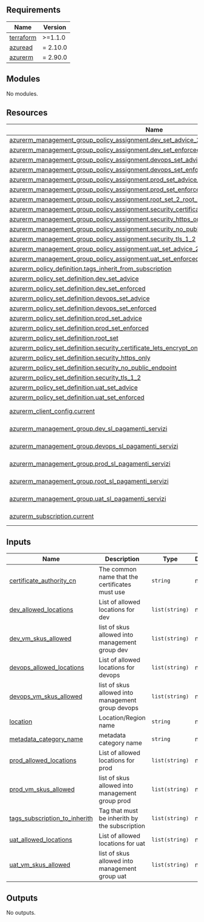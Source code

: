 <!-- markdownlint-disable -->
<!-- BEGINNING OF PRE-COMMIT-TERRAFORM DOCS HOOK -->
## Requirements

| Name | Version |
|------|---------|
| <a name="requirement_terraform"></a> [terraform](#requirement\_terraform) | >=1.1.0 |
| <a name="requirement_azuread"></a> [azuread](#requirement\_azuread) | = 2.10.0 |
| <a name="requirement_azurerm"></a> [azurerm](#requirement\_azurerm) | = 2.90.0 |

## Modules

No modules.

## Resources

| Name | Type |
|------|------|
| [azurerm_management_group_policy_assignment.dev_set_advice_2_root_sl_pay](https://registry.terraform.io/providers/hashicorp/azurerm/2.90.0/docs/resources/management_group_policy_assignment) | resource |
| [azurerm_management_group_policy_assignment.dev_set_enforced_2_root_sl_pay](https://registry.terraform.io/providers/hashicorp/azurerm/2.90.0/docs/resources/management_group_policy_assignment) | resource |
| [azurerm_management_group_policy_assignment.devops_set_advice_2_root_sl_pay](https://registry.terraform.io/providers/hashicorp/azurerm/2.90.0/docs/resources/management_group_policy_assignment) | resource |
| [azurerm_management_group_policy_assignment.devops_set_enforced_2_root_sl_pay](https://registry.terraform.io/providers/hashicorp/azurerm/2.90.0/docs/resources/management_group_policy_assignment) | resource |
| [azurerm_management_group_policy_assignment.prod_set_advice_2_root_sl_pay](https://registry.terraform.io/providers/hashicorp/azurerm/2.90.0/docs/resources/management_group_policy_assignment) | resource |
| [azurerm_management_group_policy_assignment.prod_set_enforced_2_root_sl_pay](https://registry.terraform.io/providers/hashicorp/azurerm/2.90.0/docs/resources/management_group_policy_assignment) | resource |
| [azurerm_management_group_policy_assignment.root_set_2_root_sl_pay](https://registry.terraform.io/providers/hashicorp/azurerm/2.90.0/docs/resources/management_group_policy_assignment) | resource |
| [azurerm_management_group_policy_assignment.security_certificate_lets_encrypt_only_2_root_sl_pay](https://registry.terraform.io/providers/hashicorp/azurerm/2.90.0/docs/resources/management_group_policy_assignment) | resource |
| [azurerm_management_group_policy_assignment.security_https_only](https://registry.terraform.io/providers/hashicorp/azurerm/2.90.0/docs/resources/management_group_policy_assignment) | resource |
| [azurerm_management_group_policy_assignment.security_no_public_endpoint](https://registry.terraform.io/providers/hashicorp/azurerm/2.90.0/docs/resources/management_group_policy_assignment) | resource |
| [azurerm_management_group_policy_assignment.security_tls_1_2](https://registry.terraform.io/providers/hashicorp/azurerm/2.90.0/docs/resources/management_group_policy_assignment) | resource |
| [azurerm_management_group_policy_assignment.uat_set_advice_2_root_sl_pay](https://registry.terraform.io/providers/hashicorp/azurerm/2.90.0/docs/resources/management_group_policy_assignment) | resource |
| [azurerm_management_group_policy_assignment.uat_set_enforced_2_root_sl_pay](https://registry.terraform.io/providers/hashicorp/azurerm/2.90.0/docs/resources/management_group_policy_assignment) | resource |
| [azurerm_policy_definition.tags_inherit_from_subscription](https://registry.terraform.io/providers/hashicorp/azurerm/2.90.0/docs/resources/policy_definition) | resource |
| [azurerm_policy_set_definition.dev_set_advice](https://registry.terraform.io/providers/hashicorp/azurerm/2.90.0/docs/resources/policy_set_definition) | resource |
| [azurerm_policy_set_definition.dev_set_enforced](https://registry.terraform.io/providers/hashicorp/azurerm/2.90.0/docs/resources/policy_set_definition) | resource |
| [azurerm_policy_set_definition.devops_set_advice](https://registry.terraform.io/providers/hashicorp/azurerm/2.90.0/docs/resources/policy_set_definition) | resource |
| [azurerm_policy_set_definition.devops_set_enforced](https://registry.terraform.io/providers/hashicorp/azurerm/2.90.0/docs/resources/policy_set_definition) | resource |
| [azurerm_policy_set_definition.prod_set_advice](https://registry.terraform.io/providers/hashicorp/azurerm/2.90.0/docs/resources/policy_set_definition) | resource |
| [azurerm_policy_set_definition.prod_set_enforced](https://registry.terraform.io/providers/hashicorp/azurerm/2.90.0/docs/resources/policy_set_definition) | resource |
| [azurerm_policy_set_definition.root_set](https://registry.terraform.io/providers/hashicorp/azurerm/2.90.0/docs/resources/policy_set_definition) | resource |
| [azurerm_policy_set_definition.security_certificate_lets_encrypt_only](https://registry.terraform.io/providers/hashicorp/azurerm/2.90.0/docs/resources/policy_set_definition) | resource |
| [azurerm_policy_set_definition.security_https_only](https://registry.terraform.io/providers/hashicorp/azurerm/2.90.0/docs/resources/policy_set_definition) | resource |
| [azurerm_policy_set_definition.security_no_public_endpoint](https://registry.terraform.io/providers/hashicorp/azurerm/2.90.0/docs/resources/policy_set_definition) | resource |
| [azurerm_policy_set_definition.security_tls_1_2](https://registry.terraform.io/providers/hashicorp/azurerm/2.90.0/docs/resources/policy_set_definition) | resource |
| [azurerm_policy_set_definition.uat_set_advice](https://registry.terraform.io/providers/hashicorp/azurerm/2.90.0/docs/resources/policy_set_definition) | resource |
| [azurerm_policy_set_definition.uat_set_enforced](https://registry.terraform.io/providers/hashicorp/azurerm/2.90.0/docs/resources/policy_set_definition) | resource |
| [azurerm_client_config.current](https://registry.terraform.io/providers/hashicorp/azurerm/2.90.0/docs/data-sources/client_config) | data source |
| [azurerm_management_group.dev_sl_pagamenti_servizi](https://registry.terraform.io/providers/hashicorp/azurerm/2.90.0/docs/data-sources/management_group) | data source |
| [azurerm_management_group.devops_sl_pagamenti_servizi](https://registry.terraform.io/providers/hashicorp/azurerm/2.90.0/docs/data-sources/management_group) | data source |
| [azurerm_management_group.prod_sl_pagamenti_servizi](https://registry.terraform.io/providers/hashicorp/azurerm/2.90.0/docs/data-sources/management_group) | data source |
| [azurerm_management_group.root_sl_pagamenti_servizi](https://registry.terraform.io/providers/hashicorp/azurerm/2.90.0/docs/data-sources/management_group) | data source |
| [azurerm_management_group.uat_sl_pagamenti_servizi](https://registry.terraform.io/providers/hashicorp/azurerm/2.90.0/docs/data-sources/management_group) | data source |
| [azurerm_subscription.current](https://registry.terraform.io/providers/hashicorp/azurerm/2.90.0/docs/data-sources/subscription) | data source |

## Inputs

| Name | Description | Type | Default | Required |
|------|-------------|------|---------|:--------:|
| <a name="input_certificate_authority_cn"></a> [certificate\_authority\_cn](#input\_certificate\_authority\_cn) | The common name that the certificates must use | `string` | n/a | yes |
| <a name="input_dev_allowed_locations"></a> [dev\_allowed\_locations](#input\_dev\_allowed\_locations) | List of allowed locations for dev | `list(string)` | n/a | yes |
| <a name="input_dev_vm_skus_allowed"></a> [dev\_vm\_skus\_allowed](#input\_dev\_vm\_skus\_allowed) | list of skus allowed into management group dev | `list(string)` | n/a | yes |
| <a name="input_devops_allowed_locations"></a> [devops\_allowed\_locations](#input\_devops\_allowed\_locations) | List of allowed locations for devops | `list(string)` | n/a | yes |
| <a name="input_devops_vm_skus_allowed"></a> [devops\_vm\_skus\_allowed](#input\_devops\_vm\_skus\_allowed) | list of skus allowed into management group devops | `list(string)` | n/a | yes |
| <a name="input_location"></a> [location](#input\_location) | Location/Region name | `string` | n/a | yes |
| <a name="input_metadata_category_name"></a> [metadata\_category\_name](#input\_metadata\_category\_name) | metadata category name | `string` | n/a | yes |
| <a name="input_prod_allowed_locations"></a> [prod\_allowed\_locations](#input\_prod\_allowed\_locations) | List of allowed locations for prod | `list(string)` | n/a | yes |
| <a name="input_prod_vm_skus_allowed"></a> [prod\_vm\_skus\_allowed](#input\_prod\_vm\_skus\_allowed) | list of skus allowed into management group prod | `list(string)` | n/a | yes |
| <a name="input_tags_subscription_to_inherith"></a> [tags\_subscription\_to\_inherith](#input\_tags\_subscription\_to\_inherith) | Tag that must be inherith by the subscription | `list(string)` | n/a | yes |
| <a name="input_uat_allowed_locations"></a> [uat\_allowed\_locations](#input\_uat\_allowed\_locations) | List of allowed locations for uat | `list(string)` | n/a | yes |
| <a name="input_uat_vm_skus_allowed"></a> [uat\_vm\_skus\_allowed](#input\_uat\_vm\_skus\_allowed) | list of skus allowed into management group uat | `list(string)` | n/a | yes |

## Outputs

No outputs.
<!-- END OF PRE-COMMIT-TERRAFORM DOCS HOOK -->
